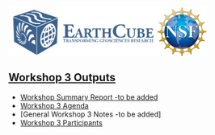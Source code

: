 <a href="http://earthcube.org/" target="_blank"><img src="../../images/logo_earthcube_full_horizontal.png" height="100" align="left">
<a href="https://nsf.gov/" target="_blank"><img src="../../images/NSF_4-Color_bitmap_Logo.png" width="100" height="100" align="center">
 
 



## Workshop 3 Outputs
* Workshop  Summary Report -to be added
* [Workshop 3 Agenda](July2022-Workshop-Agenda.pdf)
* [General Workshop 3 Notes -to be added]
* [Workshop 3 Participants](Workshop3Registrants.pdf)
